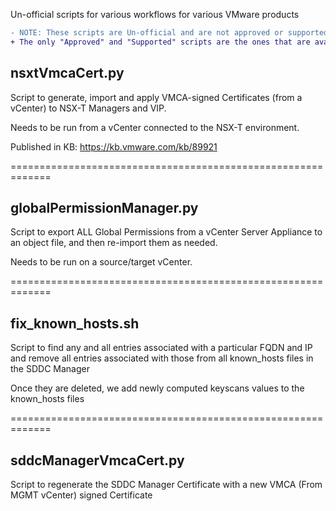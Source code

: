 Un-official scripts for various workflows for various VMware products

```diff
- NOTE: These scripts are Un-official and are not approved or supported by VMware Engineering.
+ The only "Approved" and "Supported" scripts are the ones that are available in Public KBs
```


## nsxtVmcaCert.py
Script to generate, import and apply VMCA-signed Certificates (from a vCenter) to NSX-T Managers and VIP.

Needs to be run from a vCenter connected to the NSX-T environment.

Published in KB: https://kb.vmware.com/kb/89921

============================================================= 

## globalPermissionManager.py
Script to export ALL Global Permissions from a vCenter Server Appliance to an object file, and then re-import them as needed.

Needs to be run on a source/target vCenter.

============================================================= 

## fix_known_hosts.sh
Script to find any and all entries associated with a particular FQDN and IP and remove all entries associated with those from all known_hosts files in the SDDC Manager

Once they are deleted, we add newly computed keyscans values to the known_hosts files

============================================================= 

## sddcManagerVmcaCert.py
Script to regenerate the SDDC Manager Certificate with a new VMCA (From MGMT vCenter) signed Certificate
